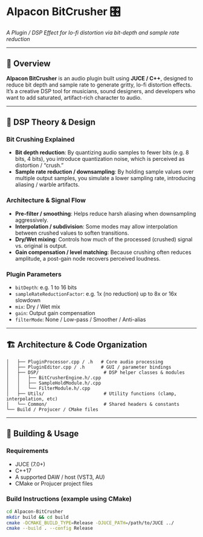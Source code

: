 # Alpacon BitCrusher 🎛️  
*A Plugin / DSP Effect for lo-fi distortion via bit-depth and sample rate reduction*

---

## 🎯 Overview

**Alpacon BitCrusher** is an audio plugin built using **JUCE / C++**, designed to reduce bit depth and sample rate to generate gritty, lo-fi distortion effects. It’s a creative DSP tool for musicians, sound designers, and developers who want to add saturated, artifact-rich character to audio.

---

## 🧠 DSP Theory & Design

### Bit Crushing Explained
- **Bit depth reduction**: By quantizing audio samples to fewer bits (e.g. 8 bits, 4 bits), you introduce quantization noise, which is perceived as distortion / “crush.”  
- **Sample rate reduction / downsampling**: By holding sample values over multiple output samples, you simulate a lower sampling rate, introducing aliasing / warble artifacts.

### Architecture & Signal Flow

- **Pre-filter / smoothing**: Helps reduce harsh aliasing when downsampling aggressively.  
- **Interpolation / subdivision**: Some modes may allow interpolation between crushed values to soften transitions.  
- **Dry/Wet mixing**: Controls how much of the processed (crushed) signal vs. original is output.  
- **Gain compensation / level matching**: Because crushing often reduces amplitude, a post-gain node recovers perceived loudness.

### Plugin Parameters
- `bitDepth`: e.g. 1 to 16 bits  
- `sampleRateReductionFactor`: e.g. 1x (no reduction) up to 8x or 16x slowdown  
- `mix`: Dry / Wet mix  
- `gain`: Output gain compensation  
- `filterMode`: None / Low-pass / Smoother / Anti-alias  

---

## 🏗 Architecture & Code Organization
```├── Source/
│   ├── PluginProcessor.cpp / .h   # Core audio processing
│   ├── PluginEditor.cpp / .h      # GUI / parameter bindings
│   ├── DSP/                        # DSP helper classes & modules
│   │   ├── BitCrusherEngine.h/.cpp
│   │   ├── SampleHoldModule.h/.cpp
│   │   └── FilterModule.h/.cpp
│   ├── Utils/                      # Utility functions (clamp, interpolation, etc)
│   └── Common/                     # Shared headers & constants
└── Build / Projucer / CMake files
```
---

## 🧪 Building & Usage

### Requirements
- JUCE (7.0+)  
- C++17  
- A supported DAW / host (VST3, AU)  
- CMake or Projucer project files

### Build Instructions (example using CMake)
```bash
cd Alpacon-BitCrusher
mkdir build && cd build
cmake -DCMAKE_BUILD_TYPE=Release -DJUCE_PATH=/path/to/JUCE ../
cmake --build . --config Release
